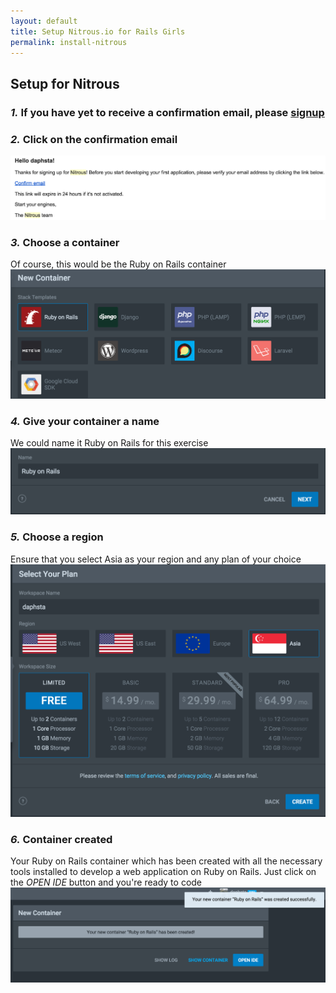 ```yaml
---
layout: default
title: Setup Nitrous.io for Rails Girls
permalink: install-nitrous
---
```


## Setup for Nitrous

### *1.* If you have yet to receive a confirmation email, please [signup](https://pro.nitrous.io/app/#/signup)

### *2.* Click on the confirmation email
![Nitrous confirmation email](/images/nitrous-confirmation-email.png "Nitrous email")

### *3.* Choose a container
Of course, this would be the Ruby on Rails container
![Nitrous container](/images/nitrous-choose-container.png "Nitrous choose container")

### *4.* Give your container a name
We could name it Ruby on Rails for this exercise
![Nitrous container](/images/nitrous-container-name.png "Nitrous container name")

### *5.* Choose a region
Ensure that you select Asia as your region and any plan of your choice
![Nitrous plan](/images/nitrous-plan.png "Nitrous plan")

### *6.* Container created
Your Ruby on Rails container which has been created with all the necessary tools installed to develop a web application on Ruby on Rails.
Just click on the *OPEN IDE* button and you're ready to code
![Nitrous plan](/images/nitrous-container-created.png "Nitrous container created")


